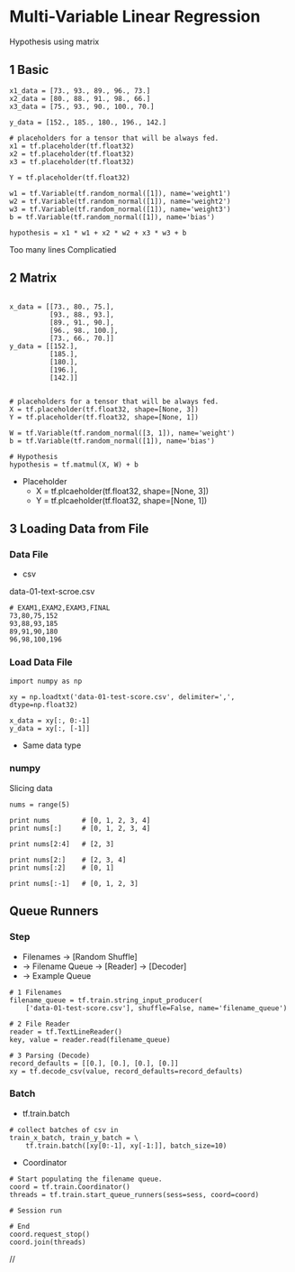 
# Multi-Variable Linear Regression 

Hypothesis using matrix 

## 1 Basic 

```
x1_data = [73., 93., 89., 96., 73.]
x2_data = [80., 88., 91., 98., 66.]
x3_data = [75., 93., 90., 100., 70.]

y_data = [152., 185., 180., 196., 142.]

# placeholders for a tensor that will be always fed.
x1 = tf.placeholder(tf.float32)
x2 = tf.placeholder(tf.float32)
x3 = tf.placeholder(tf.float32)

Y = tf.placeholder(tf.float32)

w1 = tf.Variable(tf.random_normal([1]), name='weight1')
w2 = tf.Variable(tf.random_normal([1]), name='weight2')
w3 = tf.Variable(tf.random_normal([1]), name='weight3')
b = tf.Variable(tf.random_normal([1]), name='bias')

hypothesis = x1 * w1 + x2 * w2 + x3 * w3 + b
```

Too many lines
Complicatied

## 2 Matrix 

```

x_data = [[73., 80., 75.],
          [93., 88., 93.],
          [89., 91., 90.],
          [96., 98., 100.],
          [73., 66., 70.]]
y_data = [[152.],
          [185.],
          [180.],
          [196.],
          [142.]]


# placeholders for a tensor that will be always fed.
X = tf.placeholder(tf.float32, shape=[None, 3])
Y = tf.placeholder(tf.float32, shape=[None, 1])

W = tf.Variable(tf.random_normal([3, 1]), name='weight')
b = tf.Variable(tf.random_normal([1]), name='bias')

# Hypothesis
hypothesis = tf.matmul(X, W) + b
```
* Placeholder 
  * X = tf.plcaeholder(tf.float32, shape=[None, 3])
  * Y = tf.plcaeholder(tf.float32, shape=[None, 1])

## 3 Loading Data from File

### Data File 
  * csv 

data-01-text-scroe.csv

```
# EXAM1,EXAM2,EXAM3,FINAL
73,80,75,152
93,88,93,185
89,91,90,180
96,98,100,196
```

### Load Data File 

```
import numpy as np

xy = np.loadtxt('data-01-test-score.csv', delimiter=',', dtype=np.float32)

x_data = xy[:, 0:-1]
y_data = xy[:, [-1]]
```

* Same data type 

### numpy

Slicing data 

```
nums = range(5)

print nums        # [0, 1, 2, 3, 4]
print nums[:]     # [0, 1, 2, 3, 4]

print nums[2:4]   # [2, 3]

print nums[2:]    # [2, 3, 4]
print nums[:2]    # [0, 1]

print nums[:-1]   # [0, 1, 2, 3]
```

## Queue Runners 

### Step
  * Filenames -> [Random Shuffle] 
  * -> Filename Queue -> [Reader] -> [Decoder] 
  * -> Example Queue 

```
# 1 Filenames 
filename_queue = tf.train.string_input_producer(
    ['data-01-test-score.csv'], shuffle=False, name='filename_queue')

# 2 File Reader 
reader = tf.TextLineReader()
key, value = reader.read(filename_queue)

# 3 Parsing (Decode)
record_defaults = [[0.], [0.], [0.], [0.]]
xy = tf.decode_csv(value, record_defaults=record_defaults)

```

### Batch 

* tf.train.batch

```
# collect batches of csv in
train_x_batch, train_y_batch = \
    tf.train.batch([xy[0:-1], xy[-1:]], batch_size=10)
```

* Coordinator 
```
# Start populating the filename queue.
coord = tf.train.Coordinator()
threads = tf.train.start_queue_runners(sess=sess, coord=coord)

# Session run

# End 
coord.request_stop()
coord.join(threads)
```

//
